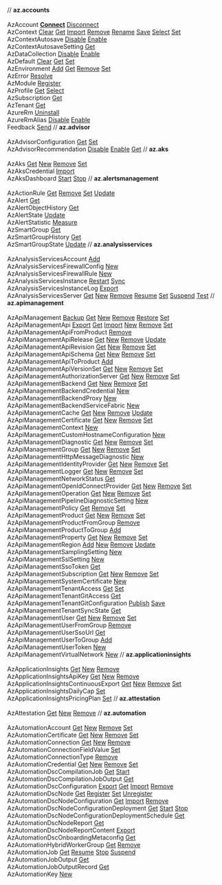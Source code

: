  // **az.accounts** <br/> <br/>AzAccount [**Connect**](#connect-azaccount)
[Disconnect](#disconnect-azaccount)
<br/>AzContext [Clear](#clear-azcontext)
[Get](#get-azcontext)
[Import](#import-azcontext)
[Remove](#remove-azcontext)
[Rename](#rename-azcontext)
[Save](#save-azcontext)
[Select](#select-azcontext)
[Set](#set-azcontext)
<br/>AzContextAutosave [Disable](#disable-azcontextautosave)
[Enable](#enable-azcontextautosave)
<br/>AzContextAutosaveSetting [Get](#get-azcontextautosavesetting)
<br/>AzDataCollection [Disable](#disable-azdatacollection)
[Enable](#enable-azdatacollection)
<br/>AzDefault [Clear](#clear-azdefault)
[Get](#get-azdefault)
[Set](#set-azdefault)
<br/>AzEnvironment [Add](#add-azenvironment)
[Get](#get-azenvironment)
[Remove](#remove-azenvironment)
[Set](#set-azenvironment)
<br/>AzError [Resolve](#resolve-azerror)
<br/>AzModule [Register](#register-azmodule)
<br/>AzProfile [Get](#get-azprofile)
[Select](#select-azprofile)
<br/>AzSubscription [Get](#get-azsubscription)
<br/>AzTenant [Get](#get-aztenant)
<br/>AzureRm [Uninstall](#uninstall-azurerm)
<br/>AzureRmAlias [Disable](#disable-azurermalias)
[Enable](#enable-azurermalias)
<br/>Feedback [Send](#send-feedback)
 // **az.advisor** <br/> <br/>AzAdvisorConfiguration [Get](#get-azadvisorconfiguration)
[Set](#set-azadvisorconfiguration)
<br/>AzAdvisorRecommendation [Disable](#disable-azadvisorrecommendation)
[Enable](#enable-azadvisorrecommendation)
[Get](#get-azadvisorrecommendation)
 // **az.aks** <br/> <br/>AzAks [Get](#get-azaks)
[New](#new-azaks)
[Remove](#remove-azaks)
[Set](#set-azaks)
<br/>AzAksCredential [Import](#import-azakscredential)
<br/>AzAksDashboard [Start](#start-azaksdashboard)
[Stop](#stop-azaksdashboard)
 // **az.alertsmanagement** <br/> <br/>AzActionRule [Get](#get-azactionrule)
[Remove](#remove-azactionrule)
[Set](#set-azactionrule)
[Update](#update-azactionrule)
<br/>AzAlert [Get](#get-azalert)
<br/>AzAlertObjectHistory [Get](#get-azalertobjecthistory)
<br/>AzAlertState [Update](#update-azalertstate)
<br/>AzAlertStatistic [Measure](#measure-azalertstatistic)
<br/>AzSmartGroup [Get](#get-azsmartgroup)
<br/>AzSmartGroupHistory [Get](#get-azsmartgrouphistory)
<br/>AzSmartGroupState [Update](#update-azsmartgroupstate)
 // **az.analysisservices** <br/> <br/>AzAnalysisServicesAccount [Add](#add-azanalysisservicesaccount)
<br/>AzAnalysisServicesFirewallConfig [New](#new-azanalysisservicesfirewallconfig)
<br/>AzAnalysisServicesFirewallRule [New](#new-azanalysisservicesfirewallrule)
<br/>AzAnalysisServicesInstance [Restart](#restart-azanalysisservicesinstance)
[Sync](#sync-azanalysisservicesinstance)
<br/>AzAnalysisServicesInstanceLog [Export](#export-azanalysisservicesinstancelog)
<br/>AzAnalysisServicesServer [Get](#get-azanalysisservicesserver)
[New](#new-azanalysisservicesserver)
[Remove](#remove-azanalysisservicesserver)
[Resume](#resume-azanalysisservicesserver)
[Set](#set-azanalysisservicesserver)
[Suspend](#suspend-azanalysisservicesserver)
[Test](#test-azanalysisservicesserver)
 // **az.apimanagement** <br/> <br/>AzApiManagement [Backup](#backup-azapimanagement)
[Get](#get-azapimanagement)
[New](#new-azapimanagement)
[Remove](#remove-azapimanagement)
[Restore](#restore-azapimanagement)
[Set](#set-azapimanagement)
<br/>AzApiManagementApi [Export](#export-azapimanagementapi)
[Get](#get-azapimanagementapi)
[Import](#import-azapimanagementapi)
[New](#new-azapimanagementapi)
[Remove](#remove-azapimanagementapi)
[Set](#set-azapimanagementapi)
<br/>AzApiManagementApiFromProduct [Remove](#remove-azapimanagementapifromproduct)
<br/>AzApiManagementApiRelease [Get](#get-azapimanagementapirelease)
[New](#new-azapimanagementapirelease)
[Remove](#remove-azapimanagementapirelease)
[Update](#update-azapimanagementapirelease)
<br/>AzApiManagementApiRevision [Get](#get-azapimanagementapirevision)
[New](#new-azapimanagementapirevision)
[Remove](#remove-azapimanagementapirevision)
[Set](#set-azapimanagementapirevision)
<br/>AzApiManagementApiSchema [Get](#get-azapimanagementapischema)
[New](#new-azapimanagementapischema)
[Remove](#remove-azapimanagementapischema)
[Set](#set-azapimanagementapischema)
<br/>AzApiManagementApiToProduct [Add](#add-azapimanagementapitoproduct)
<br/>AzApiManagementApiVersionSet [Get](#get-azapimanagementapiversionset)
[New](#new-azapimanagementapiversionset)
[Remove](#remove-azapimanagementapiversionset)
[Set](#set-azapimanagementapiversionset)
<br/>AzApiManagementAuthorizationServer [Get](#get-azapimanagementauthorizationserver)
[New](#new-azapimanagementauthorizationserver)
[Remove](#remove-azapimanagementauthorizationserver)
[Set](#set-azapimanagementauthorizationserver)
<br/>AzApiManagementBackend [Get](#get-azapimanagementbackend)
[New](#new-azapimanagementbackend)
[Remove](#remove-azapimanagementbackend)
[Set](#set-azapimanagementbackend)
<br/>AzApiManagementBackendCredential [New](#new-azapimanagementbackendcredential)
<br/>AzApiManagementBackendProxy [New](#new-azapimanagementbackendproxy)
<br/>AzApiManagementBackendServiceFabric [New](#new-azapimanagementbackendservicefabric)
<br/>AzApiManagementCache [Get](#get-azapimanagementcache)
[New](#new-azapimanagementcache)
[Remove](#remove-azapimanagementcache)
[Update](#update-azapimanagementcache)
<br/>AzApiManagementCertificate [Get](#get-azapimanagementcertificate)
[New](#new-azapimanagementcertificate)
[Remove](#remove-azapimanagementcertificate)
[Set](#set-azapimanagementcertificate)
<br/>AzApiManagementContext [New](#new-azapimanagementcontext)
<br/>AzApiManagementCustomHostnameConfiguration [New](#new-azapimanagementcustomhostnameconfiguration)
<br/>AzApiManagementDiagnostic [Get](#get-azapimanagementdiagnostic)
[New](#new-azapimanagementdiagnostic)
[Remove](#remove-azapimanagementdiagnostic)
[Set](#set-azapimanagementdiagnostic)
<br/>AzApiManagementGroup [Get](#get-azapimanagementgroup)
[New](#new-azapimanagementgroup)
[Remove](#remove-azapimanagementgroup)
[Set](#set-azapimanagementgroup)
<br/>AzApiManagementHttpMessageDiagnostic [New](#new-azapimanagementhttpmessagediagnostic)
<br/>AzApiManagementIdentityProvider [Get](#get-azapimanagementidentityprovider)
[New](#new-azapimanagementidentityprovider)
[Remove](#remove-azapimanagementidentityprovider)
[Set](#set-azapimanagementidentityprovider)
<br/>AzApiManagementLogger [Get](#get-azapimanagementlogger)
[New](#new-azapimanagementlogger)
[Remove](#remove-azapimanagementlogger)
[Set](#set-azapimanagementlogger)
<br/>AzApiManagementNetworkStatus [Get](#get-azapimanagementnetworkstatus)
<br/>AzApiManagementOpenIdConnectProvider [Get](#get-azapimanagementopenidconnectprovider)
[New](#new-azapimanagementopenidconnectprovider)
[Remove](#remove-azapimanagementopenidconnectprovider)
[Set](#set-azapimanagementopenidconnectprovider)
<br/>AzApiManagementOperation [Get](#get-azapimanagementoperation)
[New](#new-azapimanagementoperation)
[Remove](#remove-azapimanagementoperation)
[Set](#set-azapimanagementoperation)
<br/>AzApiManagementPipelineDiagnosticSetting [New](#new-azapimanagementpipelinediagnosticsetting)
<br/>AzApiManagementPolicy [Get](#get-azapimanagementpolicy)
[Remove](#remove-azapimanagementpolicy)
[Set](#set-azapimanagementpolicy)
<br/>AzApiManagementProduct [Get](#get-azapimanagementproduct)
[New](#new-azapimanagementproduct)
[Remove](#remove-azapimanagementproduct)
[Set](#set-azapimanagementproduct)
<br/>AzApiManagementProductFromGroup [Remove](#remove-azapimanagementproductfromgroup)
<br/>AzApiManagementProductToGroup [Add](#add-azapimanagementproducttogroup)
<br/>AzApiManagementProperty [Get](#get-azapimanagementproperty)
[New](#new-azapimanagementproperty)
[Remove](#remove-azapimanagementproperty)
[Set](#set-azapimanagementproperty)
<br/>AzApiManagementRegion [Add](#add-azapimanagementregion)
[New](#new-azapimanagementregion)
[Remove](#remove-azapimanagementregion)
[Update](#update-azapimanagementregion)
<br/>AzApiManagementSamplingSetting [New](#new-azapimanagementsamplingsetting)
<br/>AzApiManagementSslSetting [New](#new-azapimanagementsslsetting)
<br/>AzApiManagementSsoToken [Get](#get-azapimanagementssotoken)
<br/>AzApiManagementSubscription [Get](#get-azapimanagementsubscription)
[New](#new-azapimanagementsubscription)
[Remove](#remove-azapimanagementsubscription)
[Set](#set-azapimanagementsubscription)
<br/>AzApiManagementSystemCertificate [New](#new-azapimanagementsystemcertificate)
<br/>AzApiManagementTenantAccess [Get](#get-azapimanagementtenantaccess)
[Set](#set-azapimanagementtenantaccess)
<br/>AzApiManagementTenantGitAccess [Get](#get-azapimanagementtenantgitaccess)
<br/>AzApiManagementTenantGitConfiguration [Publish](#publish-azapimanagementtenantgitconfiguration)
[Save](#save-azapimanagementtenantgitconfiguration)
<br/>AzApiManagementTenantSyncState [Get](#get-azapimanagementtenantsyncstate)
<br/>AzApiManagementUser [Get](#get-azapimanagementuser)
[New](#new-azapimanagementuser)
[Remove](#remove-azapimanagementuser)
[Set](#set-azapimanagementuser)
<br/>AzApiManagementUserFromGroup [Remove](#remove-azapimanagementuserfromgroup)
<br/>AzApiManagementUserSsoUrl [Get](#get-azapimanagementuserssourl)
<br/>AzApiManagementUserToGroup [Add](#add-azapimanagementusertogroup)
<br/>AzApiManagementUserToken [New](#new-azapimanagementusertoken)
<br/>AzApiManagementVirtualNetwork [New](#new-azapimanagementvirtualnetwork)
 // **az.applicationinsights** <br/> <br/>AzApplicationInsights [Get](#get-azapplicationinsights)
[New](#new-azapplicationinsights)
[Remove](#remove-azapplicationinsights)
<br/>AzApplicationInsightsApiKey [Get](#get-azapplicationinsightsapikey)
[New](#new-azapplicationinsightsapikey)
[Remove](#remove-azapplicationinsightsapikey)
<br/>AzApplicationInsightsContinuousExport [Get](#get-azapplicationinsightscontinuousexport)
[New](#new-azapplicationinsightscontinuousexport)
[Remove](#remove-azapplicationinsightscontinuousexport)
[Set](#set-azapplicationinsightscontinuousexport)
<br/>AzApplicationInsightsDailyCap [Set](#set-azapplicationinsightsdailycap)
<br/>AzApplicationInsightsPricingPlan [Set](#set-azapplicationinsightspricingplan)
 // **az.attestation** <br/> <br/>AzAttestation [Get](#get-azattestation)
[New](#new-azattestation)
[Remove](#remove-azattestation)
 // **az.automation** <br/> <br/>AzAutomationAccount [Get](#get-azautomationaccount)
[New](#new-azautomationaccount)
[Remove](#remove-azautomationaccount)
[Set](#set-azautomationaccount)
<br/>AzAutomationCertificate [Get](#get-azautomationcertificate)
[New](#new-azautomationcertificate)
[Remove](#remove-azautomationcertificate)
[Set](#set-azautomationcertificate)
<br/>AzAutomationConnection [Get](#get-azautomationconnection)
[New](#new-azautomationconnection)
[Remove](#remove-azautomationconnection)
<br/>AzAutomationConnectionFieldValue [Set](#set-azautomationconnectionfieldvalue)
<br/>AzAutomationConnectionType [Remove](#remove-azautomationconnectiontype)
<br/>AzAutomationCredential [Get](#get-azautomationcredential)
[New](#new-azautomationcredential)
[Remove](#remove-azautomationcredential)
[Set](#set-azautomationcredential)
<br/>AzAutomationDscCompilationJob [Get](#get-azautomationdsccompilationjob)
[Start](#start-azautomationdsccompilationjob)
<br/>AzAutomationDscCompilationJobOutput [Get](#get-azautomationdsccompilationjoboutput)
<br/>AzAutomationDscConfiguration [Export](#export-azautomationdscconfiguration)
[Get](#get-azautomationdscconfiguration)
[Import](#import-azautomationdscconfiguration)
[Remove](#remove-azautomationdscconfiguration)
<br/>AzAutomationDscNode [Get](#get-azautomationdscnode)
[Register](#register-azautomationdscnode)
[Set](#set-azautomationdscnode)
[Unregister](#unregister-azautomationdscnode)
<br/>AzAutomationDscNodeConfiguration [Get](#get-azautomationdscnodeconfiguration)
[Import](#import-azautomationdscnodeconfiguration)
[Remove](#remove-azautomationdscnodeconfiguration)
<br/>AzAutomationDscNodeConfigurationDeployment [Get](#get-azautomationdscnodeconfigurationdeployment)
[Start](#start-azautomationdscnodeconfigurationdeployment)
[Stop](#stop-azautomationdscnodeconfigurationdeployment)
<br/>AzAutomationDscNodeConfigurationDeploymentSchedule [Get](#get-azautomationdscnodeconfigurationdeploymentschedule)
<br/>AzAutomationDscNodeReport [Get](#get-azautomationdscnodereport)
<br/>AzAutomationDscNodeReportContent [Export](#export-azautomationdscnodereportcontent)
<br/>AzAutomationDscOnboardingMetaconfig [Get](#get-azautomationdsconboardingmetaconfig)
<br/>AzAutomationHybridWorkerGroup [Get](#get-azautomationhybridworkergroup)
[Remove](#remove-azautomationhybridworkergroup)
<br/>AzAutomationJob [Get](#get-azautomationjob)
[Resume](#resume-azautomationjob)
[Stop](#stop-azautomationjob)
[Suspend](#suspend-azautomationjob)
<br/>AzAutomationJobOutput [Get](#get-azautomationjoboutput)
<br/>AzAutomationJobOutputRecord [Get](#get-azautomationjoboutputrecord)
<br/>AzAutomationKey [New](#new-azautomationkey)
